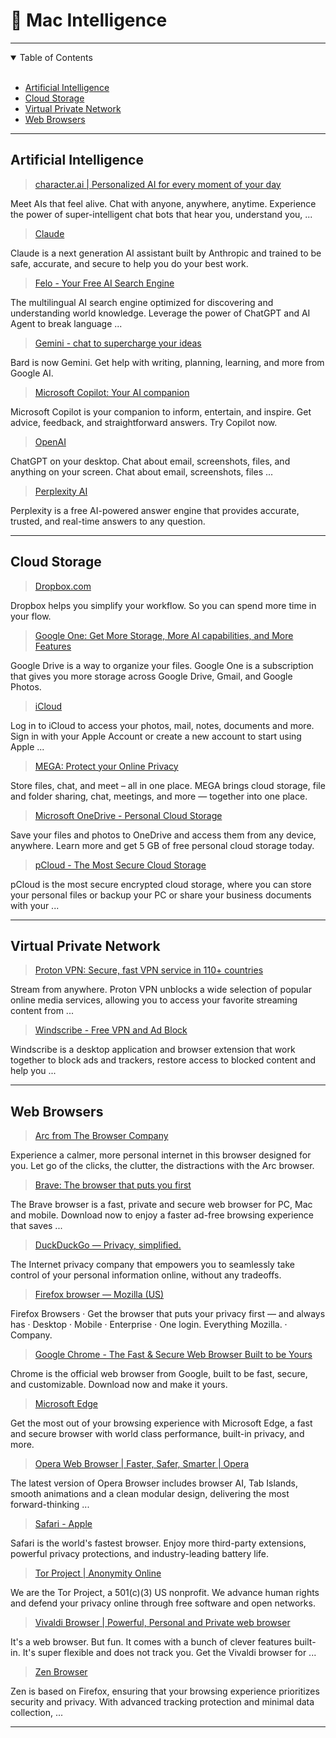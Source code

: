 #  Mac Intelligence

---

<details open>
  
  <summary>Table of Contents</summary>
  <br>
  
  - [Artificial Intelligence](#artificial-intelligence)
  - [Cloud Storage](#cloud-storage)
  - [Virtual Private Network](#virtual-private-network)
  - [Web Browsers](#web-browsers)
  
</details>

---

## Artificial Intelligence

> [character.ai | Personalized AI for every moment of your day](https://character.ai)

Meet AIs that feel alive. Chat with anyone, anywhere, anytime. Experience the power of super-intelligent chat bots that hear you, understand you, ...

> [Claude](https://www.anthropic.com)

Claude is a next generation AI assistant built by Anthropic and trained to be safe, accurate, and secure to help you do your best work.

> [Felo - Your Free AI Search Engine](https://felo.ai)

The multilingual AI search engine optimized for discovering and understanding world knowledge. Leverage the power of ChatGPT and AI Agent to break language ...

> [‎Gemini - chat to supercharge your ideas](https://gemini.google.com)

Bard is now Gemini. Get help with writing, planning, learning, and more from Google AI.

> [Microsoft Copilot: Your AI companion](https://copilot.microsoft.com)

Microsoft Copilot is your companion to inform, entertain, and inspire. Get advice, feedback, and straightforward answers. Try Copilot now.

> [OpenAI](https://openai.com)

ChatGPT on your desktop. Chat about email, screenshots, files, and anything on your screen. Chat about email, screenshots, files ...

> [Perplexity AI](https://www.perplexity.ai)

Perplexity is a free AI-powered answer engine that provides accurate, trusted, and real-time answers to any question.

---

## Cloud Storage

> [Dropbox.com](https://www.dropbox.com)

Dropbox helps you simplify your workflow. So you can spend more time in your flow.

> [Google One: Get More Storage, More AI capabilities, and More Features](https://one.google.com)

Google Drive is a way to organize your files. Google One is a subscription that gives you more storage across Google Drive, Gmail, and Google Photos.

> [iCloud](https://www.icloud.com)

Log in to iCloud to access your photos, mail, notes, documents and more. Sign in with your Apple Account or create a new account to start using Apple ...

> [MEGA: Protect your Online Privacy](https://mega.io)

Store files, chat, and meet – all in one place. MEGA brings cloud storage, file and folder sharing, chat, meetings, and more — together into one place.

> [Microsoft OneDrive - Personal Cloud Storage](https://www.microsoft.com/onedrive)

Save your files and photos to OneDrive and access them from any device, anywhere. Learn more and get 5 GB of free personal cloud storage today.

> [pCloud - The Most Secure Cloud Storage](https://www.pcloud.com)

pCloud is the most secure encrypted cloud storage, where you can store your personal files or backup your PC or share your business documents with your ...

---

## Virtual Private Network

> [Proton VPN: Secure, fast VPN service in 110+ countries](https://protonvpn.com)

Stream from anywhere. Proton VPN unblocks a wide selection of popular online media services, allowing you to access your favorite streaming content from ...

> [Windscribe - Free VPN and Ad Block](https://windscribe.com)

Windscribe is a desktop application and browser extension that work together to block ads and trackers, restore access to blocked content and help you ...

---

## Web Browsers

>  [Arc from The Browser Company](https://arc.net)

Experience a calmer, more personal internet in this browser designed for you. Let go of the clicks, the clutter, the distractions with the Arc browser.

>  [Brave: The browser that puts you first](https://brave.com)

The Brave browser is a fast, private and secure web browser for PC, Mac and mobile. Download now to enjoy a faster ad-free browsing experience that saves ...

>  [DuckDuckGo — Privacy, simplified.](https://duckduckgo.com)

The Internet privacy company that empowers you to seamlessly take control of your personal information online, without any tradeoffs.

>  [Firefox browser — Mozilla (US)](https://www.mozilla.org/firefox)

Firefox Browsers · Get the browser that puts your privacy first — and always has · Desktop · Mobile · Enterprise · One login. Everything Mozilla. · Company.

>  [Google Chrome - The Fast & Secure Web Browser Built to be Yours](https://www.google.com/chrome)

Chrome is the official web browser from Google, built to be fast, secure, and customizable. Download now and make it yours.

>  [Microsoft Edge](https://www.microsoft.com/edge)

Get the most out of your browsing experience with Microsoft Edge, a fast and secure browser with world class performance, built-in privacy, and more.

>  [Opera Web Browser | Faster, Safer, Smarter | Opera](https://www.opera.com)

The latest version of Opera Browser includes browser AI, Tab Islands, smooth animations and a clean modular design, delivering the most forward-thinking ...

>  [Safari - Apple](https://www.apple.com/safari)

Safari is the world's fastest browser. Enjoy more third-party extensions, powerful privacy protections, and industry-leading battery life.

>  [Tor Project | Anonymity Online](https://www.torproject.org)

We are the Tor Project, a 501(c)(3) US nonprofit. We advance human rights and defend your privacy online through free software and open networks.

>  [Vivaldi Browser | Powerful, Personal and Private web browser](https://vivaldi.com)

It's a web browser. But fun. It comes with a bunch of clever features built-in. It's super flexible and does not track you. Get the Vivaldi browser for ...

>  [Zen Browser](https://zen-browser.app)

Zen is based on Firefox, ensuring that your browsing experience prioritizes security and privacy. With advanced tracking protection and minimal data collection, ...

---

